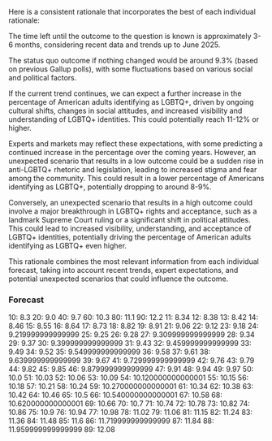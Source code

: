 Here is a consistent rationale that incorporates the best of each individual rationale:

The time left until the outcome to the question is known is approximately 3-6 months, considering recent data and trends up to June 2025.

The status quo outcome if nothing changed would be around 9.3% (based on previous Gallup polls), with some fluctuations based on various social and political factors.

If the current trend continues, we can expect a further increase in the percentage of American adults identifying as LGBTQ+, driven by ongoing cultural shifts, changes in social attitudes, and increased visibility and understanding of LGBTQ+ identities. This could potentially reach 11-12% or higher.

Experts and markets may reflect these expectations, with some predicting a continued increase in the percentage over the coming years. However, an unexpected scenario that results in a low outcome could be a sudden rise in anti-LGBTQ+ rhetoric and legislation, leading to increased stigma and fear among the community. This could result in a lower percentage of Americans identifying as LGBTQ+, potentially dropping to around 8-9%.

Conversely, an unexpected scenario that results in a high outcome could involve a major breakthrough in LGBTQ+ rights and acceptance, such as a landmark Supreme Court ruling or a significant shift in political attitudes. This could lead to increased visibility, understanding, and acceptance of LGBTQ+ identities, potentially driving the percentage of American adults identifying as LGBTQ+ even higher.

This rationale combines the most relevant information from each individual forecast, taking into account recent trends, expert expectations, and potential unexpected scenarios that could influence the outcome.

### Forecast

10: 8.3
20: 9.0
40: 9.7
60: 10.3
80: 11.1
90: 12.2
11: 8.34
12: 8.38
13: 8.42
14: 8.46
15: 8.55
16: 8.64
17: 8.73
18: 8.82
19: 8.91
21: 9.06
22: 9.12
23: 9.18
24: 9.219999999999999
25: 9.25
26: 9.28
27: 9.309999999999999
28: 9.34
29: 9.37
30: 9.399999999999999
31: 9.43
32: 9.459999999999999
33: 9.49
34: 9.52
35: 9.549999999999999
36: 9.58
37: 9.61
38: 9.639999999999999
39: 9.67
41: 9.729999999999999
42: 9.76
43: 9.79
44: 9.82
45: 9.85
46: 9.879999999999999
47: 9.91
48: 9.94
49: 9.97
50: 10.0
51: 10.03
52: 10.06
53: 10.09
54: 10.120000000000001
55: 10.15
56: 10.18
57: 10.21
58: 10.24
59: 10.270000000000001
61: 10.34
62: 10.38
63: 10.42
64: 10.46
65: 10.5
66: 10.540000000000001
67: 10.58
68: 10.620000000000001
69: 10.66
70: 10.7
71: 10.74
72: 10.78
73: 10.82
74: 10.86
75: 10.9
76: 10.94
77: 10.98
78: 11.02
79: 11.06
81: 11.15
82: 11.24
83: 11.36
84: 11.48
85: 11.6
86: 11.719999999999999
87: 11.84
88: 11.959999999999999
89: 12.08
